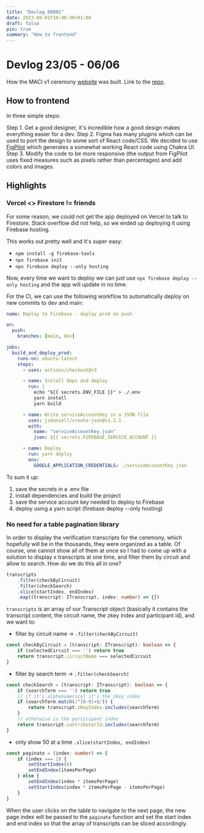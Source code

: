 ```yaml
---
title: "Devlog 00001"
date: 2023-06-01T10:40:30+01:00
draft: false
pin: true
summary: "How to frontend"
---
```


# Devlog 23/05 - 06/06

How the MACI v1 ceremony [website](https://mpc-tool-ctrlc03.web.app/) was built. Link to the [repo](https://github.com/privacy-scaling-explorations/maci-phase2-setup).

## How to frontend

In three simple steps:

Step 1. Get a good designer, it's incredible how a good design makes everything easier for a dev. 
Step 2. Figma has many plugins which can be used to port the design to some sort of React code/CSS. We decided to use [FigPilot](https://figma.chakra-ui.com/) which generates a somewhat working React code using Chakra UI. 
Step 3. Modify the code to be more responsive (the output from FigPilot uses fixed measures such as pixels rather than percentages) and add colors and images.

## Highlights

### Vercel <> Firestore != friends

For some reason, we could not get the app deployed on Vercel to talk to Firestore. Stack overflow did not help, so we ended up deploying it using Firebase hosting. 

This works out pretty well and it's super easy:

* `npm install -g firebase-tools`
* `npx firebase init`
* `npx firebase deploy --only hosting`

Now, every time we want to deploy we can just use `npx firebase deploy --only hosting` and the app will update in no time. 

For the CI, we can use the following workflow to automatically deploy on new commits to dev and main:

```yml
name: Deploy to Firebase - deploy prod on push

on:
  push:
    branches: [main, dev]

jobs:
  build_and_deploy_prod:
    runs-on: ubuntu-latest
    steps:
      - uses: actions/checkout@v3

      - name: Install deps and deploy
        run: |
          echo "${{ secrets.ENV_FILE }}" > ./.env
          yarn install
          yarn build

      - name: Write serviceAccountKey in a JSON file
        uses: jsdaniell/create-json@v1.2.1
        with:
          name: "serviceAccountKey.json"
          json: ${{ secrets.FIREBASE_SERVICE_ACCOUNT }}

      - name: Deploy
        run: yarn deploy
        env:
          GOOGLE_APPLICATION_CREDENTIALS: ./serviceAccountKey.json
```

To sum it up:

1.  save the secrets in a .env file
2. install dependencies and build the project
3. save the service account key needed to deploy to Firebase
4. deploy using a yarn script (firebase deploy --only hosting)


### No need for a table pagination library

In order to display the verification transcripts for the ceremony, which hopefully will be in the thousands, they were organized as a table. Of course, one cannot show all of them at once so I had to come up with a solution to display x transcripts at one time, and filter them by circuit and allow to search. How do we do this all in one?

```ts
transcripts
    .filter(checkByCircuit)
    .filter(checkSearch)
    .slice(startIndex, endIndex)
    .map((transcript: ITranscript, index: number) => {})
```

`transcripts` is an array of our Transcript object (basically it contains the transcript content, the circuit name, the zkey index and participant id), and we want to:

* filter by circuit name -> `.filter(checkByCircuit)`

```ts
const checkByCircuit = (transcript: ITranscript): boolean => {
    if (selectedCircuit === '') return true
    return transcript.circuitName === selectedCircuit
}
```

* filter by search term -> `.filter(checkSearch)`

```ts
const checkSearch = (transcript: ITranscript): boolean => {
    if (searchTerm === '') return true
    // if it's alphanumerical it's the zkey index
    if (searchTerm.match(/^[0-9]+$/)) {
        return transcript.zKeyIndex.includes(searchTerm)
    }
    // otherwise is the participant index
    return transcript.contributorId.includes(searchTerm)
}
```

* only show 50 at a time `.slice(startIndex, endIndex)`

```ts
const paginate = (index: number) => {
    if (index === 1) {
        setStartIndex(0)
        setEndIndex(itemsPerPage)
    } else {
        setEndIndex(index * itemsPerPage)
        setStartIndex(index * itemsPerPage - itemsPerPage)
    }
}
```

When the user clicks on the table to navigate to the next page, the new page index will be passed to the `paginate` function and set the start index and end index so that the array of transcripts can be sliced accordingly.